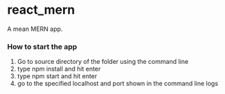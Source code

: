 # react_mern
A mean MERN app.

### How to start the app
1. Go to source directory of the folder using the command line
2. type npm install and hit enter
3. type npm start and hit enter
4. go to the specified localhost and port shown in the command line logs
